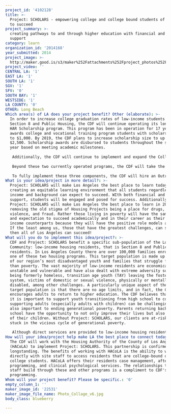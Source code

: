 ```yaml
---
project_id: '4102128'
title: >-
  Project: SCHOLARS - empowering college and college bound students of all ages
  to succeed
project_summary: >-
  creating pathways to and through higher education with financial and emotional
  support
category: learn
organization_id: '2014168'
year_submitted: 2014
project_image: >-
  http://maker.good.is/s3/maker%252Fattachments%252Fproject_photos%252Fimages%252F22531%252Fdisplay%252FPhoto_Collage_v6.jpg=c570x385
project_video: ''
CENTRAL LA: '1'
EAST LA: '1'
SOUTH LA: '1'
SGV: '1'
SFV: '0'
SOUTH BAY: '1'
WESTSIDE: '1'
LA COUNTY: '0'
OTHER: Long Beach
Which area(s) of LA does your project benefit? Other (elaborate): >-
  In order to increase college graduation rates of low-income students living in
  Section 8 and Public Housing, the CDF will continue operating its longstanding
  HAR Scholarship program. This program has been in operation for 17 years and
  awards college and vocational training program students with scholarships up
  to $1,000. By 2019, the CDF plans to increase scholarship size to up to
  $2,500. Scholarship awards are disbursed to students throughout the school
  year based on meeting academic milestones. 
   
   Additionally, the CDF will continue to implement and expand the College to Career Mentorship program. This program was launched in 2014 and matches college students of all ages with a mentor that is currently working in their field of interest. The one-to-one relationship is meant to give students an opportunity to learn firsthand about their career field, build their network, and receive strategic career planning advice in a supportive environment. Most mentors are first-generation college graduates that are eager to share their experiences with students. Each mentor pair is expected to meet at least 4 times per year, including one mandatory job visit.
   
   Beyond these two currently operated programs, the CDF will take the baby shower model and start hosting College Showers. These events will celebrate the milestone of attending college and prepare students with financial and emotional support needed. Not only will students receive needed school supplies such as USB flash drives and extra-long bed sheets (for those living in dorms), but also with advice from college graduates. Similar to baby shower, the College Shower will be family oriented and provide a launching pad for student achievement and a rare opportunity to celebrate this important milestone.
   
   To fully implement these three components, the CDF will hire an Outreach Coordinator responsible for recruiting, outreaching, and creating a community for students and mentors. In total, the Coordinator will have a case load of approximately 250 people include students, parents, and mentors.
What is your idea/project in more detail?: >-
  Project: SCHOLARS will make Los Angeles the best place to learn today by
  creating an equitable learning environment that all students regardless of
  income and background can expect to succeed. WIth both financial and emotional
  support, students will be engaged and posed for success. Additionally,
  Project: SCHOLARS will make Los Angeles the best place to learn in 2050 by
  removing the old stigma of Housing Projects being a place for drugs, crime,
  violence, and fraud. Rather those living in poverty will have the same chance
  and expectation to succeed academically and in their career as their higher
  income counterparts because they will have the positive role models as proof.
  If the least among us, those that have the greatest challenges, can succeed
  then all of Los Angeles can succeed!
What will you do to implement this idea/project?: >-
  CDF and Project: SCHOLARS benefit a specific sub-population of the Los Angeles
  Community: low-income housing residents, that is Section 8 and Public Housing
  residents. In Los Angeles County there are over 100,000 families enrolled in
  one of these two housing programs. This target population is made up of some
  of our region’s most disadvantaged youth and families that struggle from more
  than poverty. The vast majority of low-income residents are economically
  unstable and vulnerable and have also dealt with extreme adversity such as
  being formerly homeless, transition age youth (TAY) leaving the foster care
  system, victims of domestic or sexual violence, physically or mentally
  disabled, among other challenges. A particularly unique aspect of the CDF’s
  target population is that there are no age limits, and in fact, the CDF
  encourages adults to return to higher education. The CDF believes that while
  it is important to support youth transitioning from high school to college,
  supporting adults (especially adults with children) can be challenging but is
  also important to ending generational poverty. Parents returning back to
  school have the opportunity to not only improve their lives but also the lives
  of their children. Without Project: SCHOLARS, our clients are at-risk of being
  stuck in the vicious cycle of generational poverty.
   
   Although direct services are provided to low-income housing residents, the ripple effects of Project: SCHOLARS goes well beyond the individual participant. While the students receive the direct benefit of financial and emotional support as they persist through college, their family and the greater community gains a new positive role for educational excellence, perseverance, and resiliency as well.
How will your idea/project help make LA the best place to connect today? In LA2050?: >-
  The CDF will work with the Housing Authority of the County of Los Angeles
  (HACoLA) to implement Project: SCHOLARS. This partnership is confirmed and
  longstanding. The benefits of working with HACoLA is the ability to work
  directly with site staff to access residents that are college-bound or current
  college students. HACoLA offers their residents case management, afterschool
  programming, and clinical psychological services. The relationships that their
  staff build through these and other programs is a compliment to CDF's
  programming.
Whom will your project benefit? Please be specific.: '0'
empty_column_1: ''
maker_image_id: '22531'
maker_image_file_name: Photo_Collage_v6.jpg
body_class: blueberry

---
```


